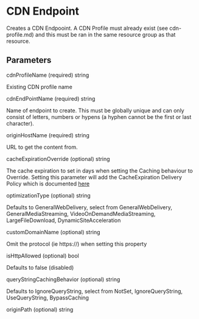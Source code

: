 # CDN Endpoint

Creates a CDN Endpooint.
A CDN Profile must already exist (see cdn-profile.md) and this must be ran in the same resource group as that resource.

## Parameters

cdnProfileName (required) string

Existing CDN profile name

cdnEndPointName (required) string

Name of endpoint to create.
This must be globally unique and can only consist of letters, numbers or hypens (a hyphen cannot be the first or last character).

originHostName (required) string

URL to get the content from.

cacheExpirationOverride (optional) string

The cache expiration to set in days when setting the Caching behaviour to Override.  Setting this parameter will add the CacheExpiration Delivery Policy which is documented [here](https://docs.microsoft.com/en-us/rest/api/cdn/endpoints/create#deliveryrulecacheexpirationaction)

optimizationType (optional) string

Defaults to GeneralWebDelivery, select from GeneralWebDelivery, GeneralMediaStreaming, VideoOnDemandMediaStreaming, LargeFileDownload, DynamicSiteAcceleration

customDomainName (optional) string

Omit the protocol (ie https://) when setting this property

isHttpAllowed (optional) bool

Defaults to false (disabled)

queryStringCachingBehavior (optional) string

Defaults to IgnoreQueryString, select from NotSet, IgnoreQueryString, UseQueryString, BypassCaching

originPath (optional) string